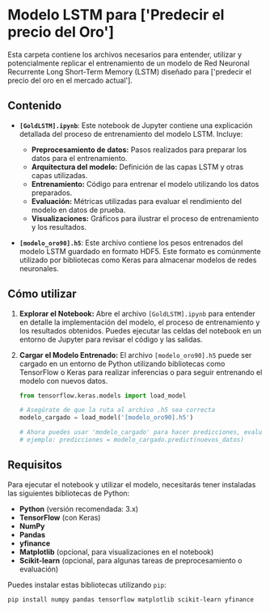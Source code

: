 # Modelo LSTM para ['Predecir el precio del Oro']

Esta carpeta contiene los archivos necesarios para entender, utilizar y potencialmente replicar el entrenamiento de un modelo de Red Neuronal Recurrente Long Short-Term Memory (LSTM) diseñado para ['predecir el precio del oro en el mercado actual'].

## Contenido

* **`[GoldLSTM].ipynb`**: Este notebook de Jupyter contiene una explicación detallada del proceso de entrenamiento del modelo LSTM. Incluye:
    * **Preprocesamiento de datos:** Pasos realizados para preparar los datos para el entrenamiento.
    * **Arquitectura del modelo:** Definición de las capas LSTM y otras capas utilizadas.
    * **Entrenamiento:** Código para entrenar el modelo utilizando los datos preparados.
    * **Evaluación:** Métricas utilizadas para evaluar el rendimiento del modelo en datos de prueba.
    * **Visualizaciones:** Gráficos para ilustrar el proceso de entrenamiento y los resultados.

* **`[modelo_oro90].h5`**: Este archivo contiene los pesos entrenados del modelo LSTM guardado en formato HDF5. Este formato es comúnmente utilizado por bibliotecas como Keras para almacenar modelos de redes neuronales.

## Cómo utilizar

1.  **Explorar el Notebook:** Abre el archivo `[GoldLSTM].ipynb` para entender en detalle la implementación del modelo, el proceso de entrenamiento y los resultados obtenidos. Puedes ejecutar las celdas del notebook en un entorno de Jupyter para revisar el código y las salidas.

2.  **Cargar el Modelo Entrenado:** El archivo `[modelo_oro90].h5` puede ser cargado en un entorno de Python utilizando bibliotecas como TensorFlow o Keras para realizar inferencias o para seguir entrenando el modelo con nuevos datos.

    ```python
    from tensorflow.keras.models import load_model

    # Asegúrate de que la ruta al archivo .h5 sea correcta
    modelo_cargado = load_model('[modelo_oro90].h5')

    # Ahora puedes usar 'modelo_cargado' para hacer predicciones, evaluar, etc.
    # ejemplo: predicciones = modelo_cargado.predict(nuevos_datos)
    ```

## Requisitos

Para ejecutar el notebook y utilizar el modelo, necesitarás tener instaladas las siguientes bibliotecas de Python:

* **Python** (versión recomendada: 3.x)
* **TensorFlow** (con Keras)
* **NumPy**
* **Pandas**
* **yfinance** 
* **Matplotlib** (opcional, para visualizaciones en el notebook)
* **Scikit-learn** (opcional, para algunas tareas de preprocesamiento o evaluación)
  
Puedes instalar estas bibliotecas utilizando `pip`:

```bash
pip install numpy pandas tensorflow matplotlib scikit-learn yfinance
